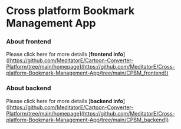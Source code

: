 # Cross platform Bookmark Management App

### About frontend
Please click here for more details [**frontend info**]([https://github.com/MeditatorE/Cartoon-Converter-Platform/tree/main/homepage](https://github.com/MeditatorE/Cross-platform-Bookmark-Management-App/tree/main/CPBM_frontend])

### About backend
Please click here for more details [**backend info**]([https://github.com/MeditatorE/Cartoon-Converter-Platform/tree/main/homepage](https://github.com/MeditatorE/Cross-platform-Bookmark-Management-App/tree/main/CPBM_backend])
